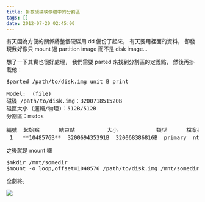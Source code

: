 ```yaml
---
title: 掛載硬碟映像檔中的分割區
tags: []
date: 2012-07-20 02:45:00
---
```


有天因為方便的關係將整個硬碟用 dd 備份了起來，
有天要用裡面的資料，
卻發現我好像只 mount 過 partition image 而不是 disk image&#8230;

想了一下其實也很好處理，
我們需要 parted 來找到分割區的定義點，
然後再掛載他：

<pre>$parted /path/to/disk.img unit B print

Model:  (file)
磁碟 /path/to/disk.img：320071851520B
磁區大小 (邏輯/物理)：512B/512B
分割區：msdos

編號  起始點      結束點          大小            類型      檔案系統    旗標
 1   **1048576B**  320069435391B  320068386816B  primary  ntfs      啟動
</pre>
之後就是 mount 囉

<pre>$mkdir /mnt/somedir
$mount -o loop,offset=1048576 /path/to/disk.img /mnt/somedir</pre>
全劇終。<div class="blogger-post-footer">![](https://blogger.googleusercontent.com/tracker/7273332692755259172-1442284356330002106?l=polar-dev.blogspot.com)</div>